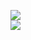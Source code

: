 [![](https://img.shields.io/badge/Made%20With-Github%20Spray-lightgrey.svg?style=for-the-badge&logo=github)](https://github.com/Annihil/github-spray#25534)  
[![](https://i.imgur.com/2DrTn0Z.gif)](https://github.com/Annihil/github-spray)